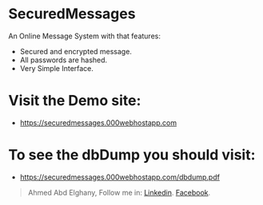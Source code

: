 # SecuredMessages
An Online Message System with that features:
* Secured and encrypted message.
* All passwords are hashed.
* Very Simple Interface.

# Visit the Demo site:
* https://securedmessages.000webhostapp.com

# To see the dbDump you should visit:
* https://securedmessages.000webhostapp.com/dbdump.pdf

> Ahmed Abd Elghany, Follow me in:
> [Linkedin](https://www.linkedin.com/in/ahmedabdelghany97).
> [Facebook](https://www.facebook.com/Ahmed.AbdElghany97).
